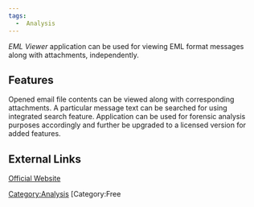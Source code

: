 ```yaml
---
tags:
  -  Analysis
---
```

*EML Viewer* application can be used for viewing EML format messages
along with attachments, independently.

## Features

Opened email file contents can be viewed along with corresponding
attachments. A particular message text can be searched for using
integrated search feature. Application can be used for forensic analysis
purposes accordingly and further be upgraded to a licensed version for
added features.

## External Links

[Official Website](http://www.systoolsgroup.com/)

[Category:Analysis](category:analysis.md) [Category:Free
